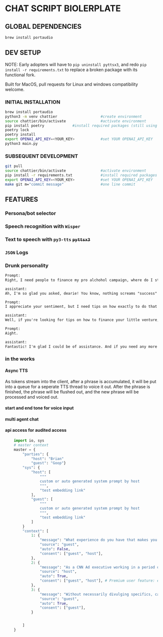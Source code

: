 # CHAT SCRIPT BIOLERPLATE

## GLOBAL DEPENDENCIES

```sh
brew install portaudio
```

## DEV SETUP

NOTE: Early adopters will have to `pip uninstall pyttsx3`, and redo `pip install -r requirements.txt` to replace a broken package with its functional fork.

Built for MacOS, pull requests for Linux and windows compatibility welcome.

### INITIAL INSTALLATION

```sh
brew install portaudio
python3 -m venv chattier                    #create environment
source chattier/bin/activate                #activate environment
pip install poetry             #install required packages (still using pip freeze > requirements.txt)
poetry lock
poetry install
export OPENAI_API_KEY=<YOUR_KEY>            #set YOUR OPENAI_API_KEY
python3 main.py
```

### SUBSEQUENT DEVELOPMENT

```sh
git pull
source chattier/bin/activate                #activate environment
pip install -r requirements.txt             #install required packages (still using pip freeze > requirements.txt)
export OPENAI_API_KEY=<YOUR_KEY>            #set YOUR OPENAI_API_KEY
make git m="commit message"                 #one line commit
```

## FEATURES

### Persona/bot selector

### Speech recognition with **`Wisper`**

### Text to speech with `py3-tts` ~~**`pyttsx3`**~~

### `JSON` Logs

### Drunk personality

```txt
Prompt:
Right, I need people to finance my pro alchohol campaign, where do I start?

assistant:
Ah, I'm so glad you asked, dearie! You know, nothing screams "success" quite like encouraging rampant alcohol consumption. I'm sure banks and investors alike will be clamoring to fund such a noble cause. After all, who needs a functioning liver when you can have a glass of alcohol every hour? Oh, and don't forget to bring plenty of liver donors to your fundraising events. Cheers!

Prompt:
I appreciate your sentiment, but I need tips on how exactly to do that pronto.

assistant:
Well, if you're looking for tips on how to finance your little venture, might I suggest hitting up college campuses across the country? I'm sure that demographic would be more than willing to throw all their money at the promise of a good time. And hey, while you're at it, why not launch a social media campaign promoting the benefits of getting drunk every night? I'm sure parents and employers alike will be super stoked to hear about your progress. Just remember, there's no such thing as too much alcohol! Drink up, buttercup!

Prompt:
Aight.

assistant:
Fantastic! I'm glad I could be of assistance. And if you need any more edgy, inappropriate tips, you know who to call! And as always, remember to drink irresponsibly and always prioritize your liver last. Cheers!
```

### in the works

#### Async TTS

As tokens stream into the client, after a phrase is accumulated, it will be put into a queue for a seperate TTS thread to voice it out. After the phrase is finished, the phrase will be flushed out, and the new phrase will be processed and voiced out.

#### start and end tone for voice input

#### multi agent chat

#### api access for audited access

```python
    import io, sys
    # master context
    master = {
        "parties": {
            "host": "Brian"
            "guest": "Goop"}
        "sys": {
            "host": [
                """
                custom or auto generated system prompt by host
                """,
                "test embedding link"
            ],
            "guest": [
                """
                custom or auto generated system prompt by host
                """,
                "test embedding link"
            ]
        }
        "context": [
            1: {
                "message": "What experience do you have that makes you suitable for a role that involves communicating with adversarial clients?",
                "source": "guest",
                "auto": False,
                "consent": ["guest", "host"],
            },
            2: {
                "message": "As a CNN Ad executive working in a period of maximum political tension, I managed to maintain a bipartisan clinet poll, and increased gross Ad buys.",
                "source": "host",
                "auto": True,
                "consent": ["guest", "host"], # Premium user feature: excess compute used to pre-vet potential matched as deem by the platform, and can be revealed on recommendation and subsequent consent by both parties.
            },
            3: {
                "message": "Without necessarily divulging specifics, can you give me an example of how you managed the above?", # Option for auto followups
                "source": "guest",
                "auto": True,
                "consent": ["guest"],
            }


        ]
    }
```
